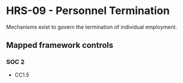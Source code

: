 # HRS-09 - Personnel Termination
Mechanisms exist to govern the termination of individual employment.
## Mapped framework controls
### SOC 2
- CC1.5